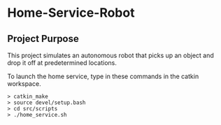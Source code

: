 # Home-Service-Robot
## Project Purpose
This project simulates an autonomous robot that picks up an object and drop it off at predetermined locations. 


To launch the home service, type in these commands in the catkin workspace. 
```
> catkin_make
> source devel/setup.bash
> cd src/scripts
> ./home_service.sh
```
